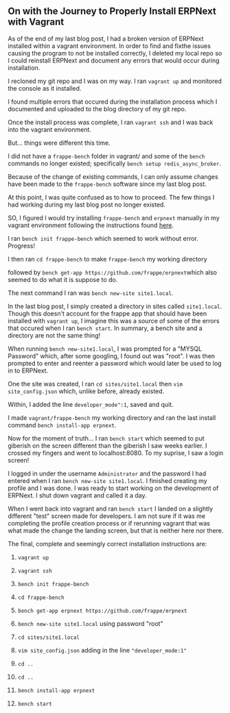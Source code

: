 On with the Journey to Properly Install ERPNext with Vagrant
---------------------------------------------------------------

As of the end of my last blog post, I had a broken version of ERPNext installed within a vagrant environment. In order to find and 
fixthe issues causing the program to not be installed correctly, I deleted my local repo so I could reinstall ERPNext and document any
errors that would occur during installation.

I recloned my git repo and I was on my way. I ran `vagrant up` and monitored the console as it installed.

I found multiple errors that occured during the installation process which I documented and uploaded to the blog directory of my git repo. 

Once the install process was complete, I ran `vagrant ssh` and I was back into the vagrant environment. 

But... things were different this time. 

I did not have a `frappe-bench` folder in vagrant/ and some of the `bench` commands no longer 
existed; specifically `bench setup redis_async_broker`. 

Because of the change of existing commands, I can only assume changes have been made to the `frappe-bench` software since my last blog post.

At this point, I was quite confused as to how to proceed. The few things I had working during my last blog post no longer existed. 

SO, I figured I would try installing `frappe-bench` and `erpnext` manually in my vagrant environment following the instructions found <a 
href="https://github.com/frappe/bench#setting-up-erpnext">here</a>.

I ran `bench init frappe-bench` which seemed to work without error. Progress!

I then ran `cd frappe-bench` to make `frappe-bench` my working directory 

followed by `bench get-app https://github.com/frappe/erpnext`which also seemed to do what it is suppose to do.

The next command I ran was `bench new-site site1.local`. 

In the last blog post, I simply created a directory in sites called `site1.local`. Though this doesn't account for the frappe app that should have been installed with `vagrant up`,
I imagine this was a source of some of the errors that occured when I ran `bench start`. 
In summary, a bench site and a directory are not the same thing! 

When running `bench new-site1.local`, I was prompted for a "MYSQL Password" which, after some googling, I found out was "root". I was then 
prompted to enter and reenter a password which would later be used to log in to ERPNext.

One the site was created, I ran `cd sites/site1.local` then `vim site_config.json` which, unlike before, already existed. 

Within, I added the line `developer_mode":1`, saved and quit.

I made `vagrant/frappe-bench` my working directory and ran the last install command `bench install-app erpnext`.

Now for the moment of truth... I ran `bench start` which seemed to put giberish on the screen different than the giberish I saw weeks 
earlier. I crossed my fingers and went to localhost:8080. To my suprise, I saw a login screen! 

I logged in under the username `Administrator` and the password I had entered when I ran `bench new-site site1.local`. I finished creating my profile and I was done. I was ready to start working on the development of ERPNext. I shut down vagrant and called it a day. 

When I went back into vagrant and ran `bench start` I landed on a slightly different "test" screen made for developers. I am not sure if it was me completing the profile creation process or if rerunning vagrant that was what made the change the landing screen, but that is neither here nor there.

The final, complete and seemingly correct installation instructions are:

1. `vagrant up`

2. `vagrant ssh`

3. `bench init frappe-bench`

4. `cd frappe-bench`

5. `bench get-app erpnext https://github.com/frappe/erpnext`

6. `bench new-site site1.local` using password "root"

7. `cd sites/site1.local`

8. `vim site_config.json` adding in the line `"developer_mode:1"`

9. `cd ..`

10. `cd ..`

11. `bench install-app erpnext`

12. `bench start`       
